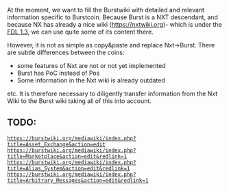 At the moment, we want to fill the Burstwiki with detailed and relevant information specific to Burstcoin. Because Burst is a NXT descendant, and because NX has already a nice wiki (https://nxtwiki.org)- which is under the [FDL 1.3](https://www.gnu.org/copyleft/fdl.html%7CGNU), we can use quite some of its content there.

However, it is not as simple as copy&paste and replace Nxt-&gt;Burst. There are subtle differences between the coins:

-   some features of Nxt are not or not yet implemented
-   Burst has PoC instead of Pos
-   Some information in the Nxt wiki is already outdated

etc. It is therefore necessary to diligently transfer information from the Nxt Wiki to the Burst wiki taking all of this into account.

TODO:
-----

[`https://burstwiki.org/mediawiki/index.php?title=Asset_Exchange&action=edit`](https://burstwiki.org/mediawiki/index.php?title=Asset_Exchange&action=edit)
[`https://burstwiki.org/mediawiki/index.php?title=Marketplace&action=edit&redlink=1`](https://burstwiki.org/mediawiki/index.php?title=Marketplace&action=edit&redlink=1)
[`https://burstwiki.org/mediawiki/index.php?title=Alias_System&action=edit&redlink=1`](https://burstwiki.org/mediawiki/index.php?title=Alias_System&action=edit&redlink=1)
[`https://burstwiki.org/mediawiki/index.php?title=Arbitrary_Messages&action=edit&redlink=1`](https://burstwiki.org/mediawiki/index.php?title=Arbitrary_Messages&action=edit&redlink=1)
